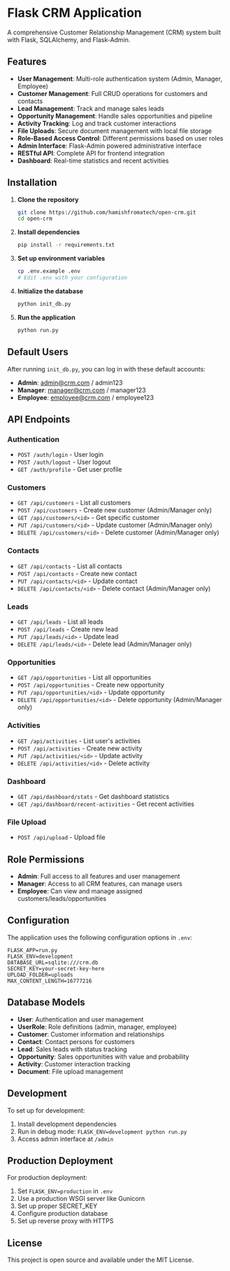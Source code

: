 # Flask CRM Application

A comprehensive Customer Relationship Management (CRM) system built with Flask, SQLAlchemy, and Flask-Admin.

## Features

- **User Management**: Multi-role authentication system (Admin, Manager, Employee)
- **Customer Management**: Full CRUD operations for customers and contacts
- **Lead Management**: Track and manage sales leads
- **Opportunity Management**: Handle sales opportunities and pipeline
- **Activity Tracking**: Log and track customer interactions
- **File Uploads**: Secure document management with local file storage
- **Role-Based Access Control**: Different permissions based on user roles
- **Admin Interface**: Flask-Admin powered administrative interface
- **RESTful API**: Complete API for frontend integration
- **Dashboard**: Real-time statistics and recent activities

## Installation

1. **Clone the repository**
   ```bash
   git clone https://github.com/hamishfromatech/open-crm.git
   cd open-crm
   ```

2. **Install dependencies**
   ```bash
   pip install -r requirements.txt
   ```

3. **Set up environment variables**
   ```bash
   cp .env.example .env
   # Edit .env with your configuration
   ```

4. **Initialize the database**
   ```bash
   python init_db.py
   ```

5. **Run the application**
   ```bash
   python run.py
   ```

## Default Users

After running `init_db.py`, you can log in with these default accounts:

- **Admin**: admin@crm.com / admin123
- **Manager**: manager@crm.com / manager123
- **Employee**: employee@crm.com / employee123

## API Endpoints

### Authentication
- `POST /auth/login` - User login
- `POST /auth/logout` - User logout
- `GET /auth/profile` - Get user profile

### Customers
- `GET /api/customers` - List all customers
- `POST /api/customers` - Create new customer (Admin/Manager only)
- `GET /api/customers/<id>` - Get specific customer
- `PUT /api/customers/<id>` - Update customer (Admin/Manager only)
- `DELETE /api/customers/<id>` - Delete customer (Admin/Manager only)

### Contacts
- `GET /api/contacts` - List all contacts
- `POST /api/contacts` - Create new contact
- `PUT /api/contacts/<id>` - Update contact
- `DELETE /api/contacts/<id>` - Delete contact (Admin/Manager only)

### Leads
- `GET /api/leads` - List all leads
- `POST /api/leads` - Create new lead
- `PUT /api/leads/<id>` - Update lead
- `DELETE /api/leads/<id>` - Delete lead (Admin/Manager only)

### Opportunities
- `GET /api/opportunities` - List all opportunities
- `POST /api/opportunities` - Create new opportunity
- `PUT /api/opportunities/<id>` - Update opportunity
- `DELETE /api/opportunities/<id>` - Delete opportunity (Admin/Manager only)

### Activities
- `GET /api/activities` - List user's activities
- `POST /api/activities` - Create new activity
- `PUT /api/activities/<id>` - Update activity
- `DELETE /api/activities/<id>` - Delete activity

### Dashboard
- `GET /api/dashboard/stats` - Get dashboard statistics
- `GET /api/dashboard/recent-activities` - Get recent activities

### File Upload
- `POST /api/upload` - Upload file

## Role Permissions

- **Admin**: Full access to all features and user management
- **Manager**: Access to all CRM features, can manage users
- **Employee**: Can view and manage assigned customers/leads/opportunities

## Configuration

The application uses the following configuration options in `.env`:

```env
FLASK_APP=run.py
FLASK_ENV=development
DATABASE_URL=sqlite:///crm.db
SECRET_KEY=your-secret-key-here
UPLOAD_FOLDER=uploads
MAX_CONTENT_LENGTH=16777216
```

## Database Models

- **User**: Authentication and user management
- **UserRole**: Role definitions (admin, manager, employee)
- **Customer**: Customer information and relationships
- **Contact**: Contact persons for customers
- **Lead**: Sales leads with status tracking
- **Opportunity**: Sales opportunities with value and probability
- **Activity**: Customer interaction tracking
- **Document**: File upload management

## Development

To set up for development:

1. Install development dependencies
2. Run in debug mode: `FLASK_ENV=development python run.py`
3. Access admin interface at `/admin`

## Production Deployment

For production deployment:

1. Set `FLASK_ENV=production` in `.env`
2. Use a production WSGI server like Gunicorn
3. Set up proper SECRET_KEY
4. Configure production database
5. Set up reverse proxy with HTTPS

## License

This project is open source and available under the MIT License.
